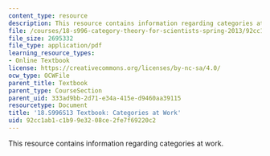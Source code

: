```yaml
---
content_type: resource
description: This resource contains information regarding categories at work.
file: /courses/18-s996-category-theory-for-scientists-spring-2013/92cc1ab1c1b99e3208ce2fe7f69220c2_MIT18_S996S13_chapter5.pdf
file_size: 2695332
file_type: application/pdf
learning_resource_types:
- Online Textbook
license: https://creativecommons.org/licenses/by-nc-sa/4.0/
ocw_type: OCWFile
parent_title: Textbook
parent_type: CourseSection
parent_uid: 333ad9bb-2d71-e34a-415e-d9460aa39115
resourcetype: Document
title: '18.S996S13 Textbook: Categories at Work'
uid: 92cc1ab1-c1b9-9e32-08ce-2fe7f69220c2
---
```

This resource contains information regarding categories at work.